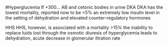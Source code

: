 #Hyperglucemia
If +300...
 AB and cetonic bodies in urine
DKA
	DKA has the lowest mortality, reported now to be <5%
	an extremely low insulin level in the setting of dehydration and
elevated counter-regulatory hormones


HHS
	HHS, however, is associated with a mortality >15%
	the inability to replace luids lost through the osmotic diuresis of hyperglycemia leads to dehydration, acute decrease in glomerular iltration rate


